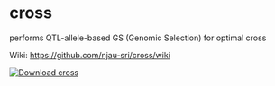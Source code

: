 # cross

performs QTL-allele-based GS (Genomic Selection) for optimal cross

Wiki: <https://github.com/njau-sri/cross/wiki>

[![Download cross](https://a.fsdn.com/con/app/sf-download-button)](https://sourceforge.net/projects/rtm-gwas/files/cross/v1.1/)
